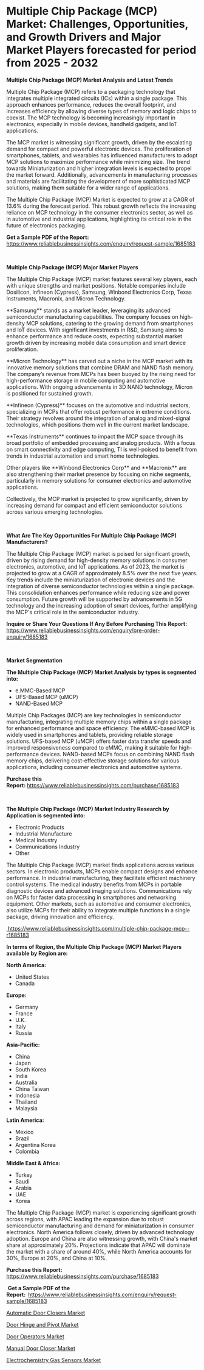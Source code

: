 <p><h1>Multiple Chip Package (MCP) Market: Challenges, Opportunities, and Growth Drivers and Major Market Players forecasted for period from 2025 - 2032</h1></p><p><strong>Multiple Chip Package (MCP) Market Analysis and Latest Trends</strong></p>
<p><p>Multiple Chip Package (MCP) refers to a packaging technology that integrates multiple integrated circuits (ICs) within a single package. This approach enhances performance, reduces the overall footprint, and increases efficiency by allowing diverse types of memory and logic chips to coexist. The MCP technology is becoming increasingly important in electronics, especially in mobile devices, handheld gadgets, and IoT applications.</p><p>The MCP market is witnessing significant growth, driven by the escalating demand for compact and powerful electronic devices. The proliferation of smartphones, tablets, and wearables has influenced manufacturers to adopt MCP solutions to maximize performance while minimizing size. The trend towards Miniaturization and higher integration levels is expected to propel the market forward. Additionally, advancements in manufacturing processes and materials are facilitating the development of more sophisticated MCP solutions, making them suitable for a wider range of applications.</p><p>The Multiple Chip Package (MCP) Market is expected to grow at a CAGR of 13.6% during the forecast period. This robust growth reflects the increasing reliance on MCP technology in the consumer electronics sector, as well as in automotive and industrial applications, highlighting its critical role in the future of electronics packaging.</p></p>
<p><strong>Get a Sample PDF of the Report:&nbsp;</strong> <a href="https://www.reliablebusinessinsights.com/enquiry/request-sample/1685183?utm_campaign=62&utm_medium=2&utm_source=Github&utm_content=ia&utm_term=26032025&utm_id=multiple-chip-package-mcp">https://www.reliablebusinessinsights.com/enquiry/request-sample/1685183</a></p>
<p>&nbsp;</p>
<p><strong>Multiple Chip Package (MCP) Major Market Players</strong></p>
<p><p>The Multiple Chip Package (MCP) market features several key players, each with unique strengths and market positions. Notable companies include Dosilicon, Infineon (Cypress), Samsung, Winbond Electronics Corp, Texas Instruments, Macronix, and Micron Technology.</p><p>**Samsung** stands as a market leader, leveraging its advanced semiconductor manufacturing capabilities. The company focuses on high-density MCP solutions, catering to the growing demand from smartphones and IoT devices. With significant investments in R&D, Samsung aims to enhance performance and reduce costs, expecting substantial market growth driven by increasing mobile data consumption and smart device proliferation.</p><p>**Micron Technology** has carved out a niche in the MCP market with its innovative memory solutions that combine DRAM and NAND flash memory. The company’s revenue from MCPs has been buoyed by the rising need for high-performance storage in mobile computing and automotive applications. With ongoing advancements in 3D NAND technology, Micron is positioned for sustained growth.</p><p>**Infineon (Cypress)** focuses on the automotive and industrial sectors, specializing in MCPs that offer robust performance in extreme conditions. Their strategy revolves around the integration of analog and mixed-signal technologies, which positions them well in the current market landscape. </p><p>**Texas Instruments** continues to impact the MCP space through its broad portfolio of embedded processing and analog products. With a focus on smart connectivity and edge computing, TI is well-poised to benefit from trends in industrial automation and smart home technologies.</p><p>Other players like **Winbond Electronics Corp** and **Macronix** are also strengthening their market presence by focusing on niche segments, particularly in memory solutions for consumer electronics and automotive applications.</p><p>Collectively, the MCP market is projected to grow significantly, driven by increasing demand for compact and efficient semiconductor solutions across various emerging technologies.</p></p>
<p>&nbsp;</p>
<p><strong>What Are The Key Opportunities For Multiple Chip Package (MCP) Manufacturers?</strong></p>
<p><p>The Multiple Chip Package (MCP) market is poised for significant growth, driven by rising demand for high-density memory solutions in consumer electronics, automotive, and IoT applications. As of 2023, the market is projected to grow at a CAGR of approximately 8.5% over the next five years. Key trends include the miniaturization of electronic devices and the integration of diverse semiconductor technologies within a single package. This consolidation enhances performance while reducing size and power consumption. Future growth will be supported by advancements in 5G technology and the increasing adoption of smart devices, further amplifying the MCP's critical role in the semiconductor industry.</p></p>
<p><strong>Inquire or Share Your Questions If Any Before Purchasing This Report:</strong> <a href="https://www.reliablebusinessinsights.com/enquiry/pre-order-enquiry/1685183?utm_campaign=62&utm_medium=2&utm_source=Github&utm_content=ia&utm_term=26032025&utm_id=multiple-chip-package-mcp">https://www.reliablebusinessinsights.com/enquiry/pre-order-enquiry/1685183</a></p>
<p>&nbsp;</p>
<p><strong>Market Segmentation</strong></p>
<p><strong>The Multiple Chip Package (MCP) Market Analysis by types is segmented into:</strong></p>
<p><ul><li>e.MMC-Based MCP</li><li>UFS-Based MCP (uMCP)</li><li>NAND-Based MCP</li></ul></p>
<p><p>Multiple Chip Packages (MCP) are key technologies in semiconductor manufacturing, integrating multiple memory chips within a single package for enhanced performance and space efficiency. The eMMC-based MCP is widely used in smartphones and tablets, providing reliable storage solutions. UFS-based MCP (uMCP) offers faster data transfer speeds and improved responsiveness compared to eMMC, making it suitable for high-performance devices. NAND-based MCPs focus on combining NAND flash memory chips, delivering cost-effective storage solutions for various applications, including consumer electronics and automotive systems.</p></p>
<p><strong>Purchase this Report:&nbsp;</strong><a href="https://www.reliablebusinessinsights.com/purchase/1685183?utm_campaign=62&utm_medium=2&utm_source=Github&utm_content=ia&utm_term=26032025&utm_id=multiple-chip-package-mcp">https://www.reliablebusinessinsights.com/purchase/1685183</a></p>
<p>&nbsp;</p>
<p><strong>The Multiple Chip Package (MCP) Market Industry Research by Application is segmented into:</strong></p>
<p><ul><li>Electronic Products</li><li>Industrial Manufacture</li><li>Medical Industry</li><li>Communications Industry</li><li>Other</li></ul></p>
<p><p>The Multiple Chip Package (MCP) market finds applications across various sectors. In electronic products, MCPs enable compact designs and enhance performance. In industrial manufacturing, they facilitate efficient machinery control systems. The medical industry benefits from MCPs in portable diagnostic devices and advanced imaging solutions. Communications rely on MCPs for faster data processing in smartphones and networking equipment. Other markets, such as automotive and consumer electronics, also utilize MCPs for their ability to integrate multiple functions in a single package, driving innovation and efficiency.</p></p>
<p><a href="https://www.reliablebusinessinsights.com/multiple-chip-package-mcp--r1685183?utm_campaign=62&utm_medium=2&utm_source=Github&utm_content=ia&utm_term=26032025&utm_id=multiple-chip-package-mcp">&nbsp;https://www.reliablebusinessinsights.com/multiple-chip-package-mcp--r1685183</a></p>
<p><strong>In terms of Region, the Multiple Chip Package (MCP) Market Players available by Region are:</strong></p>
<p>
    <p> <strong> North America: </strong>
        <ul>
            <li>United States</li>
            <li>Canada</li>
        </ul>
        </p> 
    <p> <strong> Europe: </strong>
        <ul>
            <li>Germany</li>
            <li>France</li>
            <li>U.K.</li>
            <li>Italy</li>
            <li>Russia</li>
        </ul>
        </p> 
    <p> <strong> Asia-Pacific: </strong>
        <ul>
            <li>China</li>
            <li>Japan</li>
            <li>South Korea</li>
            <li>India</li>
            <li>Australia</li>
            <li>China Taiwan</li>
            <li>Indonesia</li>
            <li>Thailand</li>
            <li>Malaysia</li>
        </ul>
        </p> 
    <p> <strong> Latin America: </strong>
        <ul>
            <li>Mexico</li>
            <li>Brazil</li>
            <li>Argentina Korea</li>
            <li>Colombia</li>
        </ul>
        </p> 
    <p> <strong> Middle East & Africa: </strong>
        <ul>
            <li>Turkey</li>
            <li>Saudi</li>
            <li>Arabia</li>
            <li>UAE</li>
            <li>Korea</li>
        </ul>
    </p>
    </p>
<p><p>The Multiple Chip Package (MCP) market is experiencing significant growth across regions, with APAC leading the expansion due to robust semiconductor manufacturing and demand for miniaturization in consumer electronics. North America follows closely, driven by advanced technology adoption. Europe and China are also witnessing growth, with China's market share at approximately 20%. Projections indicate that APAC will dominate the market with a share of around 40%, while North America accounts for 30%, Europe at 20%, and China at 10%.</p></p>
<p><strong>Purchase this Report: </strong><a href="https://www.reliablebusinessinsights.com/purchase/1685183?utm_campaign=62&utm_medium=2&utm_source=Github&utm_content=ia&utm_term=26032025&utm_id=multiple-chip-package-mcp">https://www.reliablebusinessinsights.com/purchase/1685183</a></p>
<p>&nbsp;<strong>Get a Sample PDF of the Report:&nbsp;&nbsp;</strong><a href="https://www.reliablebusinessinsights.com/enquiry/request-sample/1685183?utm_campaign=62&utm_medium=2&utm_source=Github&utm_content=ia&utm_term=26032025&utm_id=multiple-chip-package-mcp">https://www.reliablebusinessinsights.com/enquiry/request-sample/1685183</a></p>
<p><strong></strong></p>
<p><p><a href="https://github.com/olesjaquah/Market-Research-Report-List-1/blob/main/automatic-door-closers-market.md?utm_campaign=62&utm_medium=2&utm_source=Github&utm_content=ia&utm_term=26032025&utm_id=multiple-chip-package-mcp">Automatic Door Closers Market</a></p><p><a href="https://github.com/kitsossadien/Market-Research-Report-List-1/blob/main/door-hinge-and-pivot-market.md?utm_campaign=62&utm_medium=2&utm_source=Github&utm_content=ia&utm_term=26032025&utm_id=multiple-chip-package-mcp">Door Hinge and Pivot Market</a></p><p><a href="https://github.com/fungkychiman/Market-Research-Report-List-1/blob/main/door-operators-market.md?utm_campaign=62&utm_medium=2&utm_source=Github&utm_content=ia&utm_term=26032025&utm_id=multiple-chip-package-mcp">Door Operators Market</a></p><p><a href="https://github.com/edriceakeime/Market-Research-Report-List-1/blob/main/manual-door-closer-market.md?utm_campaign=62&utm_medium=2&utm_source=Github&utm_content=ia&utm_term=26032025&utm_id=multiple-chip-package-mcp">Manual Door Closer Market</a></p><p><a href="https://github.com/seppelharjap/Market-Research-Report-List-1/blob/main/electrochemistry-gas-sensors-market.md?utm_campaign=62&utm_medium=2&utm_source=Github&utm_content=ia&utm_term=26032025&utm_id=multiple-chip-package-mcp">Electrochemistry Gas Sensors Market</a></p></p>